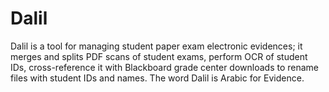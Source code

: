 # Dalil
Dalil is a tool for managing student paper exam electronic evidences; it merges and splits PDF scans of student exams, perform OCR of student IDs, cross-reference it with Blackboard grade center downloads to rename files with student IDs and names. The word Dalil is Arabic for Evidence.
